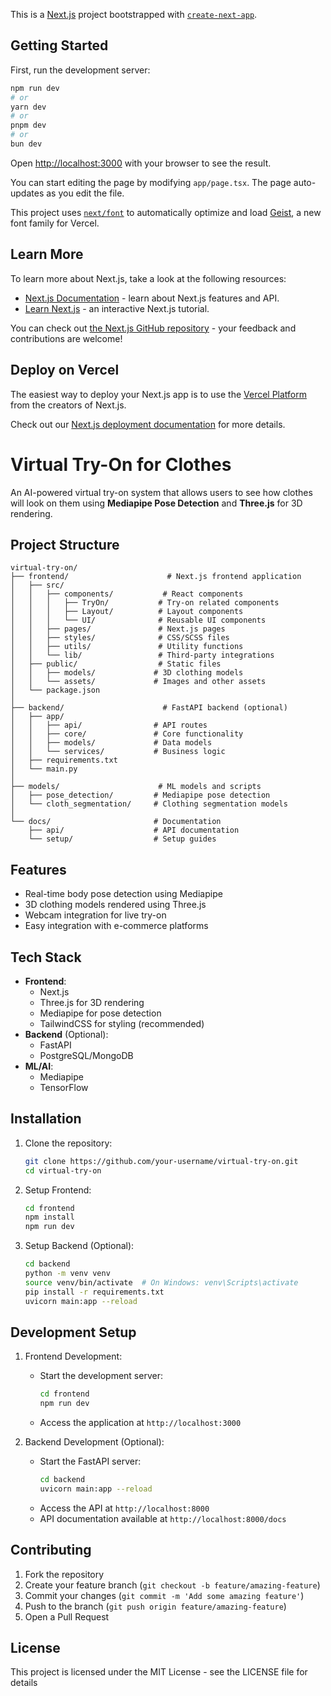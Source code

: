 This is a [Next.js](https://nextjs.org) project bootstrapped with [`create-next-app`](https://nextjs.org/docs/app/api-reference/cli/create-next-app).

## Getting Started

First, run the development server:

```bash
npm run dev
# or
yarn dev
# or
pnpm dev
# or
bun dev
```

Open [http://localhost:3000](http://localhost:3000) with your browser to see the result.

You can start editing the page by modifying `app/page.tsx`. The page auto-updates as you edit the file.

This project uses [`next/font`](https://nextjs.org/docs/app/building-your-application/optimizing/fonts) to automatically optimize and load [Geist](https://vercel.com/font), a new font family for Vercel.

## Learn More

To learn more about Next.js, take a look at the following resources:

- [Next.js Documentation](https://nextjs.org/docs) - learn about Next.js features and API.
- [Learn Next.js](https://nextjs.org/learn) - an interactive Next.js tutorial.

You can check out [the Next.js GitHub repository](https://github.com/vercel/next.js) - your feedback and contributions are welcome!

## Deploy on Vercel

The easiest way to deploy your Next.js app is to use the [Vercel Platform](https://vercel.com/new?utm_medium=default-template&filter=next.js&utm_source=create-next-app&utm_campaign=create-next-app-readme) from the creators of Next.js.

Check out our [Next.js deployment documentation](https://nextjs.org/docs/app/building-your-application/deploying) for more details.

# Virtual Try-On for Clothes

An AI-powered virtual try-on system that allows users to see how clothes will look on them using **Mediapipe Pose Detection** and **Three.js** for 3D rendering.

## Project Structure
```
virtual-try-on/
├── frontend/                      # Next.js frontend application
│   ├── src/
│   │   ├── components/           # React components
│   │   │   ├── TryOn/           # Try-on related components
│   │   │   ├── Layout/          # Layout components
│   │   │   └── UI/              # Reusable UI components
│   │   ├── pages/               # Next.js pages
│   │   ├── styles/              # CSS/SCSS files
│   │   ├── utils/               # Utility functions
│   │   └── lib/                 # Third-party integrations
│   ├── public/                  # Static files
│   │   ├── models/             # 3D clothing models
│   │   └── assets/             # Images and other assets
│   └── package.json
│
├── backend/                      # FastAPI backend (optional)
│   ├── app/
│   │   ├── api/                # API routes
│   │   ├── core/               # Core functionality
│   │   ├── models/             # Data models
│   │   └── services/           # Business logic
│   ├── requirements.txt
│   └── main.py
│
├── models/                      # ML models and scripts
│   ├── pose_detection/         # Mediapipe pose detection
│   └── cloth_segmentation/     # Clothing segmentation models
│
└── docs/                       # Documentation
    ├── api/                    # API documentation
    └── setup/                  # Setup guides
```

## Features
- Real-time body pose detection using Mediapipe
- 3D clothing models rendered using Three.js
- Webcam integration for live try-on
- Easy integration with e-commerce platforms

## Tech Stack
- **Frontend**: 
  - Next.js
  - Three.js for 3D rendering
  - Mediapipe for pose detection
  - TailwindCSS for styling (recommended)
- **Backend** (Optional): 
  - FastAPI
  - PostgreSQL/MongoDB
- **ML/AI**: 
  - Mediapipe
  - TensorFlow

## Installation

1. Clone the repository:
   ```bash
   git clone https://github.com/your-username/virtual-try-on.git
   cd virtual-try-on
   ```

2. Setup Frontend:
   ```bash
   cd frontend
   npm install
   npm run dev
   ```

3. Setup Backend (Optional):
   ```bash
   cd backend
   python -m venv venv
   source venv/bin/activate  # On Windows: venv\Scripts\activate
   pip install -r requirements.txt
   uvicorn main:app --reload
   ```

## Development Setup

1. Frontend Development:
   - Start the development server:
     ```bash
     cd frontend
     npm run dev
     ```
   - Access the application at `http://localhost:3000`

2. Backend Development (Optional):
   - Start the FastAPI server:
     ```bash
     cd backend
     uvicorn main:app --reload
     ```
   - Access the API at `http://localhost:8000`
   - API documentation available at `http://localhost:8000/docs`

## Contributing
1. Fork the repository
2. Create your feature branch (`git checkout -b feature/amazing-feature`)
3. Commit your changes (`git commit -m 'Add some amazing feature'`)
4. Push to the branch (`git push origin feature/amazing-feature`)
5. Open a Pull Request

## License
This project is licensed under the MIT License - see the LICENSE file for details